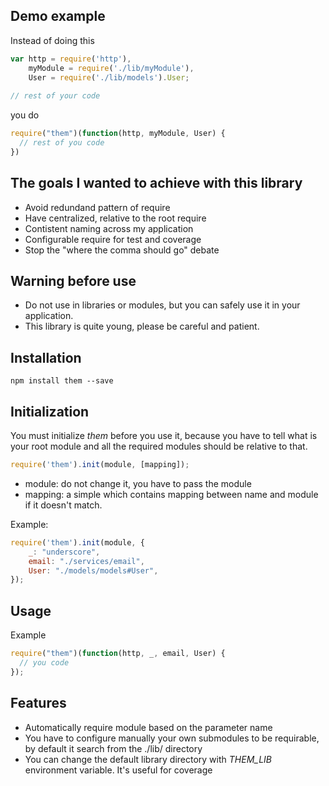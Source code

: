 ## Demo example

Instead of doing this

```js
var http = require('http'),
    myModule = require('./lib/myModule'),
    User = require('./lib/models').User;
    
// rest of your code
```

you do

```js
require("them")(function(http, myModule, User) {
  // rest of you code
})
```

## The goals I wanted to achieve with this library

* Avoid redundand pattern of require
* Have centralized, relative to the root require
* Contistent naming across my application
* Configurable require for test and coverage
* Stop the "where the comma should go" debate

## Warning before use

* Do not use in libraries or modules, but you can safely use it in your application. 
* This library is quite young, please be careful and patient. 

## Installation

    npm install them --save
    
## Initialization

You must initialize *them* before you use it, because you have to tell what is your root module and all the required modules should be relative to that.

```js
require('them').init(module, [mapping]);
```
* module: do not change it, you have to pass the module
* mapping: a simple which contains mapping between name and module if it doesn't match.

Example:

```js
require('them').init(module, {
    _: "underscore",
    email: "./services/email",
    User: "./models/models#User",
});
```

## Usage

Example
```js
require("them")(function(http, _, email, User) {
  // you code
});
```

## Features

* Automatically require module based on the parameter name
* You have to configure manually your own submodules to be requirable, by default it search from the ./lib/ directory
* You can change the default library directory with *THEM_LIB* environment variable. It's useful for coverage
